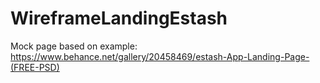 # WireframeLandingEstash

Mock page based on example: https://www.behance.net/gallery/20458469/estash-App-Landing-Page-(FREE-PSD)
